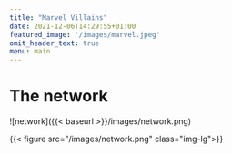 ```yaml
---
title: "Marvel Villains"
date: 2021-12-06T14:29:55+01:00
featured_image: '/images/marvel.jpeg'
omit_header_text: true
menu: main
---
```


# The network

![network]({{< baseurl >}}/images/network.png)


{{< figure src="/images/network.png" class="img-lg">}}
